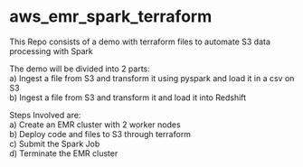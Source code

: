 # aws_emr_spark_terraform
This Repo consists of a demo with terraform files to automate S3 data processing with Spark  
  
The demo will be divided into 2 parts:  
a) Ingest a file from S3 and transform it using pyspark and load it in a csv on S3  
b) Ingest a file from S3 and transform it and load it into Redshift  
  
Steps Involved are:  
a) Create an EMR cluster with 2 worker nodes  
b) Deploy code and files to S3 through terraform  
c) Submit the Spark Job  
d) Terminate the EMR cluster     
